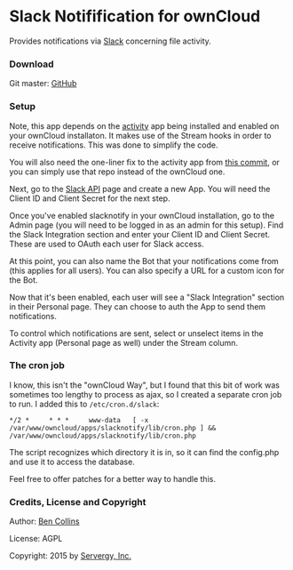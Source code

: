 # Slack Notifification for ownCloud

Provides notifications via [Slack](https://slack.com/) concerning file 
activity.

### Download
Git master: [GitHub](https://ci.owncloud.org/job/server-master-linux/)

### Setup
Note, this app depends on the [activity](https://github.com/owncloud/activity)
app being installed and enabled on your ownCloud installaton. It makes use of
the Stream hooks in order to receive notifications. This was done to simplify
the code.

You will also need the one-liner fix to the activity app from [this commit](https://github.com/servergy/activity/commit/25966cbc5f6a8cf12a62ae9a697c3a1649f8a3d0),
or you can simply use that repo instead of the ownCloud one.

Next, go to the [Slack API](https://api.slack.com/applications) page and
create a new App. You will need the Client ID and Client Secret for the
next step.

Once you've enabled slacknotify in your ownCloud installation, go to the
Admin page (you will need to be logged in as an admin for this setup).
Find the Slack Integration section and enter your Client ID and Client
Secret. These are used to OAuth each user for Slack access.

At this point, you can also name the Bot that your notifications come from
(this applies for all users). You can also specify a URL for a custom
icon for the Bot.

Now that it's been enabled, each user will see a "Slack Integration"
section in their Personal page. They can choose to auth the App to send
them notifications.

To control which notifications are sent, select or unselect items in
the Activity app (Personal page as well) under the Stream column.

### The cron job

I know, this isn't the "ownCloud Way", but I found that this bit of
work was sometimes too lengthy to process as ajax, so I created a
separate cron job to run. I added this to `/etc/cron.d/slack`:

```
*/2 *     * * *     www-data   [ -x /var/www/owncloud/apps/slacknotify/lib/cron.php ] && /var/www/owncloud/apps/slacknotify/lib/cron.php
```

The script recognizes which directory it is in, so it can find the
config.php and use it to access the database.

Feel free to offer patches for a better way to handle this.

### Credits, License and Copyright
Author: [Ben Collins](mailto:ben.c@servergy.com)

License: AGPL

Copyright: 2015 by [Servergy, Inc.](http://www.servergy.com)
